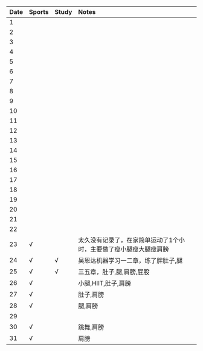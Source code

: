 Date|Sports|Study|Notes
:---------------|:---------------|:---------------|:---------------
1| | | |
2| | | |
3| | | |
4| | | |
5| | | |
6| | | |
7| | | |
8| | | |
9| | | |
10| | | |
11| | | |
12| | | |
13| | | |
14| | | |
15| | | |
16| | | |
17| | | |
18| | | |
19| | | |
20| | | |
21| | | |
22| | | |
23|√| |太久没有记录了，在家简单运动了1个小时，主要做了瘦小腿瘦大腿瘦肩膀|
24|√|√|吴恩达机器学习一二章，练了胖肚子,腿|
25|√|√|三五章，肚子,腿,肩膀,屁股|
26|√| |小腿,HIIT,肚子,肩膀|
27|√| |肚子,肩膀|
28|√| |腿,肩膀|
29| | | |
30|√| |跳舞,肩膀|
31|√| |肩膀|
